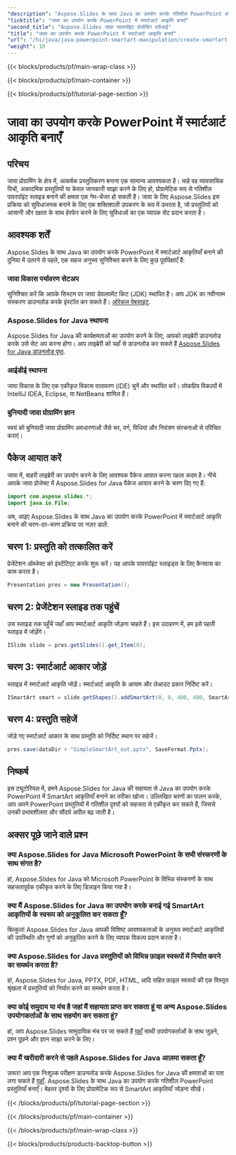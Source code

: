 ```yaml
---
"description": "Aspose.Slides के साथ Java का उपयोग करके गतिशील PowerPoint प्रस्तुतियाँ बनाएँ। बेहतर दृश्यों के लिए प्रोग्रामेटिक रूप से SmartArt आकृतियाँ जोड़ना सीखें।"
"linktitle": "जावा का उपयोग करके PowerPoint में स्मार्टआर्ट आकृति बनाएँ"
"second_title": "Aspose.Slides जावा पावरपॉइंट प्रोसेसिंग एपीआई"
"title": "जावा का उपयोग करके PowerPoint में स्मार्टआर्ट आकृति बनाएँ"
"url": "/hi/java/java-powerpoint-smartart-manipulation/create-smartart-shape-powerpoint-java/"
"weight": 10
---
```


{{< blocks/products/pf/main-wrap-class >}}

{{< blocks/products/pf/main-container >}}

{{< blocks/products/pf/tutorial-page-section >}}

# जावा का उपयोग करके PowerPoint में स्मार्टआर्ट आकृति बनाएँ

## परिचय
जावा प्रोग्रामिंग के क्षेत्र में, आकर्षक प्रस्तुतिकरण बनाना एक सामान्य आवश्यकता है। चाहे वह व्यावसायिक पिचों, अकादमिक प्रस्तुतियों या केवल जानकारी साझा करने के लिए हो, प्रोग्रामेटिक रूप से गतिशील पावरपॉइंट स्लाइड बनाने की क्षमता एक गेम-चेंजर हो सकती है। जावा के लिए Aspose.Slides इस प्रक्रिया को सुविधाजनक बनाने के लिए एक शक्तिशाली उपकरण के रूप में उभरता है, जो प्रस्तुतियों को आसानी और दक्षता के साथ हेरफेर करने के लिए सुविधाओं का एक व्यापक सेट प्रदान करता है।
## आवश्यक शर्तें
Aspose.Slides के साथ Java का उपयोग करके PowerPoint में स्मार्टआर्ट आकृतियाँ बनाने की दुनिया में उतरने से पहले, एक सहज अनुभव सुनिश्चित करने के लिए कुछ पूर्वापेक्षाएँ हैं:
### जावा विकास पर्यावरण सेटअप
सुनिश्चित करें कि आपके सिस्टम पर जावा डेवलपमेंट किट (JDK) स्थापित है। आप JDK का नवीनतम संस्करण डाउनलोड करके इंस्टॉल कर सकते हैं। [ओरेकल वेबसाइट](https://www.oracle.com/java/technologies/javase-downloads.html).
### Aspose.Slides for Java स्थापना
Aspose.Slides for Java की कार्यक्षमताओं का उपयोग करने के लिए, आपको लाइब्रेरी डाउनलोड करके उसे सेट अप करना होगा। आप लाइब्रेरी को यहाँ से डाउनलोड कर सकते हैं [Aspose.Slides for Java डाउनलोड पृष्ठ](https://releases.aspose.com/slides/java/).
### आईडीई स्थापना
जावा विकास के लिए एक एकीकृत विकास वातावरण (IDE) चुनें और स्थापित करें। लोकप्रिय विकल्पों में IntelliJ IDEA, Eclipse, या NetBeans शामिल हैं।
### बुनियादी जावा प्रोग्रामिंग ज्ञान
स्वयं को बुनियादी जावा प्रोग्रामिंग अवधारणाओं जैसे चर, वर्ग, विधियां और नियंत्रण संरचनाओं से परिचित कराएं।

## पैकेज आयात करें
जावा में, बाहरी लाइब्रेरी का उपयोग करने के लिए आवश्यक पैकेज आयात करना पहला कदम है। नीचे आपके जावा प्रोजेक्ट में Aspose.Slides for Java पैकेज आयात करने के चरण दिए गए हैं:

```java
import com.aspose.slides.*;
import java.io.File;
```
अब, आइए Aspose.Slides के साथ Java का उपयोग करके PowerPoint में स्मार्टआर्ट आकृति बनाने की चरण-दर-चरण प्रक्रिया पर नज़र डालें:
## चरण 1: प्रस्तुति को तत्कालित करें
प्रेजेंटेशन ऑब्जेक्ट को इंस्टेंटिएट करके शुरू करें। यह आपके पावरपॉइंट स्लाइड्स के लिए कैनवास का काम करता है।
```java
Presentation pres = new Presentation();
```
## चरण 2: प्रेजेंटेशन स्लाइड तक पहुंचें
उस स्लाइड तक पहुँचें जहाँ आप स्मार्टआर्ट आकृति जोड़ना चाहते हैं। इस उदाहरण में, हम इसे पहली स्लाइड में जोड़ेंगे।
```java
ISlide slide = pres.getSlides().get_Item(0);
```
## चरण 3: स्मार्टआर्ट आकार जोड़ें
स्लाइड में स्मार्टआर्ट आकृति जोड़ें। स्मार्टआर्ट आकृति के आयाम और लेआउट प्रकार निर्दिष्ट करें।
```java
ISmartArt smart = slide.getShapes().addSmartArt(0, 0, 400, 400, SmartArtLayoutType.BasicBlockList);
```
## चरण 4: प्रस्तुति सहेजें
जोड़े गए स्मार्टआर्ट आकार के साथ प्रस्तुति को निर्दिष्ट स्थान पर सहेजें।
```java
pres.save(dataDir + "SimpleSmartArt_out.pptx", SaveFormat.Pptx);
```

## निष्कर्ष
इस ट्यूटोरियल में, हमने Aspose.Slides for Java की सहायता से Java का उपयोग करके PowerPoint में SmartArt आकृतियाँ बनाने का तरीका खोजा। उल्लिखित चरणों का पालन करके, आप अपने PowerPoint प्रस्तुतियों में गतिशील दृश्यों को सहजता से एकीकृत कर सकते हैं, जिससे उनकी प्रभावशीलता और सौंदर्य अपील बढ़ जाती है।
## अक्सर पूछे जाने वाले प्रश्न
### क्या Aspose.Slides for Java Microsoft PowerPoint के सभी संस्करणों के साथ संगत है?
हां, Aspose.Slides for Java को Microsoft PowerPoint के विभिन्न संस्करणों के साथ सहजतापूर्वक एकीकृत करने के लिए डिज़ाइन किया गया है।
### क्या मैं Aspose.Slides for Java का उपयोग करके बनाई गई SmartArt आकृतियों के स्वरूप को अनुकूलित कर सकता हूँ?
बिल्कुल! Aspose.Slides for Java आपकी विशिष्ट आवश्यकताओं के अनुरूप स्मार्टआर्ट आकृतियों की उपस्थिति और गुणों को अनुकूलित करने के लिए व्यापक विकल्प प्रदान करता है।
### क्या Aspose.Slides for Java प्रस्तुतियों को विभिन्न फ़ाइल स्वरूपों में निर्यात करने का समर्थन करता है?
हां, Aspose.Slides for Java, PPTX, PDF, HTML, आदि सहित फ़ाइल स्वरूपों की एक विस्तृत श्रृंखला में प्रस्तुतियों को निर्यात करने का समर्थन करता है।
### क्या कोई समुदाय या मंच है जहां मैं सहायता प्राप्त कर सकता हूं या अन्य Aspose.Slides उपयोगकर्ताओं के साथ सहयोग कर सकता हूं?
हां, आप Aspose.Slides सामुदायिक मंच पर जा सकते हैं [यहाँ](https://forum.aspose.com/c/slides/11) साथी उपयोगकर्ताओं के साथ जुड़ने, प्रश्न पूछने और ज्ञान साझा करने के लिए।
### क्या मैं खरीदारी करने से पहले Aspose.Slides for Java आज़मा सकता हूँ?
ज़रूर! आप एक निःशुल्क परीक्षण डाउनलोड करके Aspose.Slides for Java की क्षमताओं का पता लगा सकते हैं [यहाँ](https://releases.aspose.com/).
Aspose.Slides के साथ Java का उपयोग करके गतिशील PowerPoint प्रस्तुतियाँ बनाएँ। बेहतर दृश्यों के लिए प्रोग्रामेटिक रूप से SmartArt आकृतियाँ जोड़ना सीखें।

{{< /blocks/products/pf/tutorial-page-section >}}

{{< /blocks/products/pf/main-container >}}

{{< /blocks/products/pf/main-wrap-class >}}

{{< blocks/products/products-backtop-button >}}